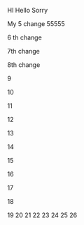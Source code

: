
HI Hello Sorry

My 5 change  55555

6 th change


7th change

8th change


9

10

11

12

13

14

15

16

17

18

19
20
21
22
23
24
25
26

